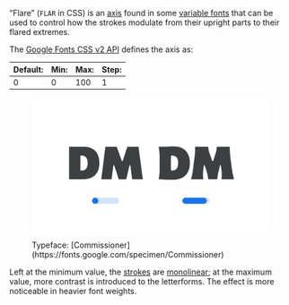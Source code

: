 “Flare” (`FLAR` in CSS) is an [axis](/glossary/axis_in_variable_fonts) found in some [variable fonts](/glossary/variable_fonts) that can be used to control how the strokes modulate from their upright parts to their flared extremes.

The [Google Fonts CSS v2 API](https://developers.google.com/fonts/docs/css2) defines the axis as:

| Default: | Min: | Max: | Step: |
| --- | --- | --- | --- |
| 0 | 0 | 100 | 1 |

<figure>

![An image showing two type specimens, each with an axis slider underneath. The specimen on the left shows the effects of the axis’ lowest value. The specimen on the right shows the effects of the axis’ highest value.](images/thumbnail.svg)

<figcaption>Typeface: [Commissioner](https://fonts.google.com/specimen/Commissioner)</figcaption>
</figure>

Left at the minimum value, the [strokes](/glossary/stroke) are [monolinear](/glossary/monolinear); at the maximum value, more contrast is introduced to the letterforms. The effect is more noticeable in heavier font weights.